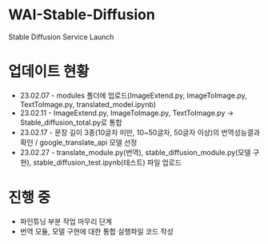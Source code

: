 # WAI-Stable-Diffusion
Stable Diffusion Service Launch

# 업데이트 현황
- 23.02.07 - modules 폴더에 업로드(ImageExtend.py, ImageToImage.py, TextToImage.py, translated_model.ipynb)
- 23.02.11 - ImageExtend.py, ImageToImage.py, TextToImage.py -> Stable_diffusion_total.py로 통합
- 23.02.17 - 문장 길이 3종(10글자 미만, 10~50글자, 50글자 이상)의 번역성능결과 확인 / google_translate_api 모델 선정
- 23.02.27 - translate_module.py(번역), stable_diffusion_module.py(모델 구현), stable_diffusion_test.ipynb(테스트) 파일 업로드

# 진행 중
- 파인튜닝 부분 작업 마무리 단계
- 번역 모듈, 모델 구현에 대한 통합 실행파일 코드 작성
